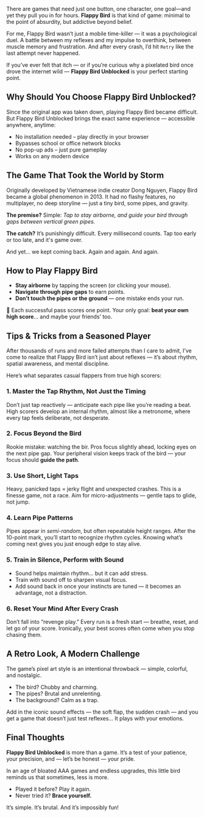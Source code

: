 There are games that need just one button, one character, one goal—and yet they pull you in for hours.  **Flappy Bird** is that kind of game: minimal to the point of absurdity, but addictive beyond belief.

For me, Flappy Bird wasn’t just a mobile time-killer — it was a psychological duel.  A battle between my reflexes and my impulse to overthink, between muscle memory and frustration.  And after every crash, I’d hit `Retry` like the last attempt never happened.

If you’ve ever felt that itch — or if you’re curious why a pixelated bird once drove the internet wild —  **Flappy Bird Unblocked** is your perfect starting point.

## Why Should You Choose Flappy Bird Unblocked?

Since the original app was taken down, playing Flappy Bird became difficult.  But Flappy Bird Unblocked brings the exact same experience — accessible anywhere, anytime:

- No installation needed – play directly in your browser  
- Bypasses school or office network blocks  
- No pop-up ads – just pure gameplay  
- Works on any modern device  

## The Game That Took the World by Storm

Originally developed by Vietnamese indie creator Dong Nguyen, Flappy Bird became a global phenomenon in 2013.  It had no flashy features, no multiplayer, no deep storyline — just a tiny bird, some pipes, and gravity.

**The premise?** Simple:  *Tap to stay airborne, and guide your bird through gaps between vertical green pipes.*

**The catch?** It’s punishingly difficult. Every millisecond counts. Tap too early or too late, and it's game over.

And yet… we kept coming back. Again and again. And again.

## How to Play Flappy Bird

- **Stay airborne** by tapping the screen (or clicking your mouse).
- **Navigate through pipe gaps** to earn points.
- **Don’t touch the pipes or the ground** — one mistake ends your run.

🎯 Each successful pass scores one point. Your only goal: **beat your own high score**… and maybe your friends’ too.

## Tips & Tricks from a Seasoned Player

After thousands of runs and more failed attempts than I care to admit,  I’ve come to realize that Flappy Bird isn’t just about reflexes —  it’s about rhythm, spatial awareness, and mental discipline.

Here’s what separates casual flappers from true high scorers:

### 1. Master the Tap Rhythm, Not Just the Timing  
Don’t just tap reactively — anticipate each pipe like you’re reading a beat.  High scorers develop an internal rhythm, almost like a metronome,  where every tap feels deliberate, not desperate.  

### 2. Focus Beyond the Bird  
Rookie mistake: watching the bir.  Pros focus slightly ahead, locking eyes on the next pipe gap.  Your peripheral vision keeps track of the bird — your focus should **guide the path**.

### 3. Use Short, Light Taps  
Heavy, panicked taps = jerky flight and unexpected crashes.  This is a finesse game, not a race.  Aim for micro-adjustments — gentle taps to glide, not jump.

### 4. Learn Pipe Patterns  
Pipes appear in *semi-random*, but often repeatable height ranges.  After the 10-point mark, you’ll start to recognize rhythm cycles.  Knowing what’s coming next gives you just enough edge to stay alive.

### 5. Train in Silence, Perform with Sound  
- Sound helps maintain rhythm... but it can add stress.  
- Train with sound off to sharpen visual focus.  
- Add sound back in once your instincts are tuned — it becomes an advantage, not a distraction.

### 6. Reset Your Mind After Every Crash  
Don’t fall into “revenge play.”  Every run is a fresh start — breathe, reset, and let go of your score.  Ironically, your best scores often come when you stop chasing them.

## A Retro Look, A Modern Challenge

The game’s pixel art style is an intentional throwback — simple, colorful, and nostalgic.

- The bird? Chubby and charming.  
- The pipes? Brutal and unrelenting.  
- The background? Calm as a trap.  

Add in the iconic sound effects — the soft flap, the sudden crash — and you get a game that doesn’t just test reflexes...  It plays with your emotions.

## Final Thoughts

**Flappy Bird Unblocked** is more than a game.  It’s a test of your patience, your precision, and — let’s be honest — your pride.

In an age of bloated AAA games and endless upgrades,  this little bird reminds us that sometimes, less is more.

- Played it before? Play it again.  
- Never tried it? **Brace yourself.**

It’s simple. It’s brutal.  And it’s impossibly fun!
